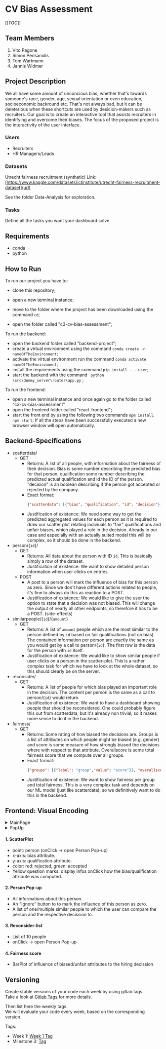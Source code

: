 # CV Bias Assessment

[[_TOC_]]

## Team Members
1. Vito Pagone
2. Simon Perisanidis
3. Tom Wartmann
4. Jannis Widmer

## Project Description 
We all have some amount of unconcious bias, whether that's towards someone's race, gender, age, sexual orientation or even education, socioeconomic backround etc. That's not always bad, but it can be deleterious when these shortcuts are used by desicion-makers such as recruiters.
Our goal is to create an interactive tool that assists recruiters in identifying and overcome their biases. The focus of the proposed project is the interactivity of the user interface.


### Users
- Recruiters
- HR Managers/Leads

### Datasets
Utrecht fairness recruitment (synthetic)
Link: [https://www.kaggle.com/datasets/ictinstitute/utrecht-fairness-recruitment-dataset](url)

See the folder Data-Analysis for exploration.

### Tasks
Define all the tasks you want your dashboard solve.



## Requirements
- conda
- python

## How to Run

To run our project you have to:
- clone this repository;
- open a new terminal instance;
- move to the folder where the project has been downloaded using the command ```cd```;

- open the folder called "c3-cv-bias-assessment";

To run the backend:
- open the backend folder called "backend-project";
- create a virtual environment using the command ```conda create -n nameOfTheEnvironment```;
- activate the virtual environment run the command ```conda activate nameOfTheEnvironment```;
- install the requirements using the command ```pip install . --user```;
- start the backend with the command ``` python \src\dummy_server\router\app.py``` ;

To run the frontend:
- open a new terminal instance and once again go to the folder called "c3-cv-bias-assessment"
- open the frontend folder called "react-frontend";
- start the front end by using the following two commands ```npm install```, ```npm start```;
If all the steps have been successfully executed a new browser window will open automatically.

## Backend-Specifications

- scatterdata/
  - GET
    - Returns: A list of all people, with information about the fairness of their decision. Bias is some number describing the predicted bias for that person,
    qualification some number describing the predicted actual qualification and
    id the ID of the person. "decision" is an boolean describing if the person got accepted or rejected by the company.
    - Exact format:
        ```json
        {"scatterdata": [{"bias", "qualification", "id", "decision"}]}
        ```
    - Justification of existence: We need some way to get the predicted aggregated values
    for each person as it is required to draw our scatter plot relating indiviuals to "fair" qualifications and unfair biases, which played a role in the decision. Already in our case and especially with an actually suited model this will be complex, so it should be done in the backend.
- person/{`id`}/
  - GET
    - Returns: All data about the person with ID `id`. This is basically simply a row
    of the dataset.
    - Justification of existence: We want to show detailed person information when user clicks 
    on entries.
  - POST
    - A post to a person will mark the influence of bias for this person as zero. Since we don't have different actions related to people, it's fine to always do this as reaction to a POST.
    - Justification of existence: We would like to give the user the option to state that
    a decision was not biased. This will change the output of nearly all other endpoints,
    so therefore it has to be a POST. (side-effects)
- similarpeople/{`id`}/{`amount`}
  - GET
    - Returns: A list of `amount` people
    which are the most similar to the person defined by `id` based on fair qualifications (not on bias). The contained information per person are exactly the same as you would get by a 
    call to person/{`id`}. The first row is the data for the person with `id` itself.
    - Justification of existence: We would like to show similar people if user clicks on a person in the scatter-plot. This is a rather complex task for which we have to look at
    the whole dataset, so this should clearly be on the server.
- reconsider/
  - GET
    - Returns: A list of people for which bias played an important role in the decision. The
    content per person is the same as a call to person/{`id`} would return.
    - Justification of existence: We want to have a dashboard showing people that should be reconsidered. One could probably figure this out from scatterdata, but it's already non trivial, so it makes more sense to do it in the backend.
- fairness/
  - GET
    - Returns: Some rating of how biased the decisions are. Groups is a list of attributes on which people might be biased (e.g. gender) and score is some measure of how strongly biased the decisions where with respect to that attribute.
    Overallscore is some total fairness score that we compute over all groups.
    - Exact format:
      ```json
      {"groups": [{"label": "group","value": "score"}], "overallscore"}
      ```
    - Justification of existence: We want to show fairness per group and total fairness. This is a very complex task and depends on our ML model (just like scatterdata), so we definitively want to do this in the backend.

## Frontend: Visual Encoding
<details><summary>MainPage</summary>
<img src="/images/VisualEncodingMain2.png" alt= "MainPage" width=750 height=500>
</details>
<details><summary>PopUp</summary>
<img src="/images/VisualEncodingPopUp.png" alt= "PopUp" width=500 height=300>
</details>




#### 1. ScatterPlot
  - point: person (onClick -> open Person Pop-up)
  - x-axis: bias attribute.
  - y-axis: qualification attribute.
  - color: red: rejected, green: accepted
  - Yellow question marks: display infos onClick how the bias/qualification attribute was computed.
  
#### 2. Person Pop-up
  - All informations about this person.
  - An "Ignore" button to to mark the influence of this person as zero.
  - A list of one/multiple similar people to which the user can compare the person and the respective decission to. 
#### 3. Reconsider-list
  - List of 10 people 
  - onClick -> open Person Pop-up 
#### 4. Fairness score
  - BarPlot of influence of biased/unfair attributes to the hiring decission.



## Versioning
Create stable versions of your code each week by using gitlab tags.\
Take a look at [Gitlab Tags](https://docs.gitlab.com/ee/topics/git/tags.html) for more details. 

Then list here the weekly tags. \
We will evaluate your code every week, based on the corresponding version.

Tags:
- Week 1: [Week 1 Tag](https://gitlab.inf.ethz.ch/COURSE-XAI-IML22/dummy-fullstack/-/tags/stable-readme)
- Milestone 3: [Tag](https://gitlab.inf.ethz.ch/course-xai-iml23/c3-cv-bias-assessment/-/tags/milestone3)



